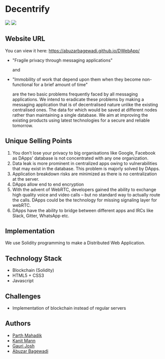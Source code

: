 # Decentrify
[<img src = "https://img.shields.io/badge/Using-Solidity-orange"/>](https://soliditylang.org/) [<img src = "https://img.shields.io/github/license/abuzarbagewadi/DWebApp"/>](https://www.gnu.org/licenses/gpl-3.0.en.html) 

## Website URL

You can view it here: https://abuzarbagewadi.github.io/DWebApp/

* "Fragile privacy through messaging applications"
  
    and
* "Immobility of work that depend upon them when they become non-functional for a brief amount of time"

    are the two basic problems frequently faced by all messaging applications. We intend to eradicate these problems  by making a messaging application that is of decentralised nature unlike the existing centralised ones. The data for which would be saved at different nodes rather than maintaining a single database. We aim at improving the existing products using latest technologies for a secure and reliable tomorrow.

## Unique Selling Points

1.	You don’t lose your privacy to big organisations like Google, Facebook as DApps’ database is not concentrated with any one organization. 
2.	Data leak is more prominent in centralized apps owing to vulnerabilities that may exist in the database. This problem is majorly solved by DApps.
3.	Application breakdown risks are minimized as there is no centralization at the server.
4.	DApps allow end to end encryption
5.	With the advent of WebRTC, developers gained the ability to exchange high quality voice and video calls – but no standard way to actually route the calls.
DApps could be the technology for missing signaling layer for webRTC.
6.	DApps have the ability to bridge between different apps and IRCs like Slack, Gitter, WhatsApp etc.

## Implementation
We use Solidity programming to make a Distributed Web Application.

## Technology Stack
* Blockchain (Solidity)
* HTML5 + CSS3
* Javascript

## Challenges

* Implementation of blockchain instead of regular servers

## Authors

* [Parth Mahadik](https://github.com/GuerrillaGambit)
* [Kanit Mann](https://github.com/kanitmann)
* [Gauri Josh](https://github.com/kodekandy)
* [Abuzar Bagewadi](https://github.com/abuzarbagewadi)
